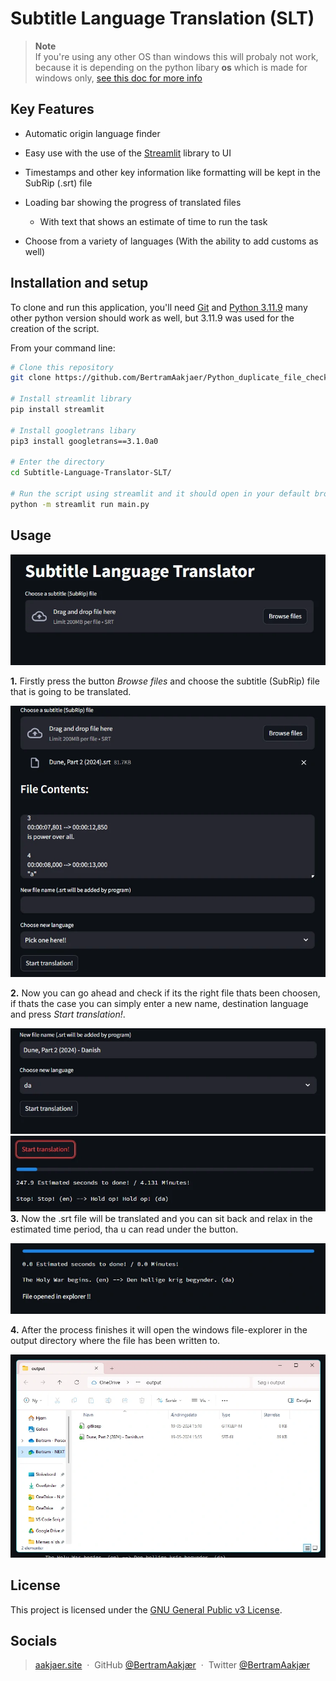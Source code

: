 #  **Subtitle Language Translation (SLT)**

>  **Note**  
>  If you're using any other OS than windows this will probaly not work, because it is depending on the python libary **os** which is made for windows only, [see this doc for more info](https://docs.python.org/3/library/os.html)

##  **Key Features**

*  Automatic origin language finder

*  Easy use with the use of the [Streamlit](https://streamlit.io/) library to UI
  
*  Timestamps and other key information like formatting will be kept in the SubRip (.srt) file

*  Loading bar showing the progress of translated files
   *  With text that shows an estimate of time to run the task
  
*  Choose from a variety of languages (With the ability to add customs as well)


  
  

##  **Installation and setup**

  

To clone and run this application, you'll need [Git](https://git-scm.com) and [Python 3.11.9](https://www.python.org/downloads/?ref=gfxhacks.com) many other python version should work as well, but 3.11.9 was used for the creation of the script.

  

From your command line:

```bash
# Clone this repository
git clone https://github.com/BertramAakjaer/Python_duplicate_file_checker.git

# Install streamlit library
pip install streamlit

# Install googletrans libary
pip3 install googletrans==3.1.0a0

# Enter the directory
cd Subtitle-Language-Translator-SLT/

# Run the script using streamlit and it should open in your default browser
python -m streamlit run main.py
```

##  **Usage**

![Image](docs/screenshots/start.webp)

**1.** Firstly press the button *Browse files* and choose the subtitle (SubRip) file that is going to be translated.

![Image](docs/screenshots/uploaded_file.webp)

**2.** Now you can go ahead and check if its the right file thats been choosen, if thats the case you can simply enter a new name, destination language and press *Start translation!*.

![Image](docs/screenshots/new_properties.webp)
![Image](docs/screenshots/calculating_time.webp)
**3.** Now the .srt file will be translated and you can sit back and relax in the estimated time period, tha u can read under the button.

![Image](docs/screenshots/Done.webp)

**4.** After the process finishes it will open the windows file-explorer in the output directory where the file has been written to.

![Image](docs/screenshots/file_explorer.webp)

##  **License**
This project is licensed under the [GNU General Public v3 License](LICENSE).

  
  

##  **Socials**
>  [aakjaer.site](https://www.aakjaer.site) &nbsp;&middot;&nbsp;
>  GitHub [@BertramAakjær](https://github.com/BertramAakjaer) &nbsp;&middot;&nbsp;
>  Twitter [@BertramAakjær](https://twitter.com/BertramAakjaer)
